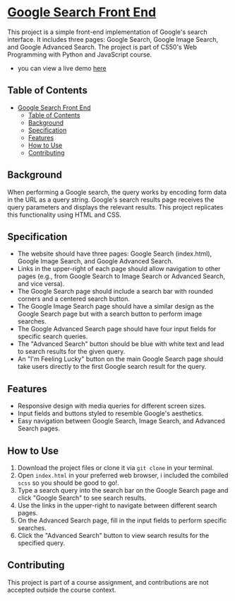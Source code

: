 # [Google Search Front End](https://roaring-longma-bcc24a.netlify.app/)

This project is a simple front-end implementation of Google's search interface. It includes three pages: Google Search, Google Image Search, and Google Advanced Search. The project is part of CS50's Web Programming with Python and JavaScript course.

- you can view a live demo [here](https://roaring-longma-bcc24a.netlify.app/)

## Table of Contents

- [Google Search Front End](#google-search-front-end)
  - [Table of Contents](#table-of-contents)
  - [Background](#background)
  - [Specification](#specification)
  - [Features](#features)
  - [How to Use](#how-to-use)
  - [Contributing](#contributing)

## Background

When performing a Google search, the query works by encoding form data in the URL as a query string. Google's search results page receives the query parameters and displays the relevant results. This project replicates this functionality using HTML and CSS.

## Specification

- The website should have three pages: Google Search (index.html), Google Image Search, and Google Advanced Search.
- Links in the upper-right of each page should allow navigation to other pages (e.g., from Google Search to Image Search or Advanced Search, and vice versa).
- The Google Search page should include a search bar with rounded corners and a centered search button.
- The Google Image Search page should have a similar design as the Google Search page but with a search button to perform image searches.
- The Google Advanced Search page should have four input fields for specific search queries.
- The "Advanced Search" button should be blue with white text and lead to search results for the given query.
- An "I'm Feeling Lucky" button on the main Google Search page should take users directly to the first Google search result for the query.

## Features

- Responsive design with media queries for different screen sizes.
- Input fields and buttons styled to resemble Google's aesthetics.
- Easy navigation between Google Search, Image Search, and Advanced Search pages.

## How to Use

1. Download the project files or clone it via `git clone` in your terminal.
2. Open `index.html` in your preferred web browser, i included the combiled `scss` so you should be good to go!.
3. Type a search query into the search bar on the Google Search page and click "Google Search" to see search results.
4. Use the links in the upper-right to navigate between different search pages.
5. On the Advanced Search page, fill in the input fields to perform specific searches.
6. Click the "Advanced Search" button to view search results for the specified query.

## Contributing

This project is part of a course assignment, and contributions are not accepted outside the course context.
